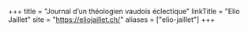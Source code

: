+++
title = "Journal d’un théologien vaudois éclectique"
linkTitle = "Elio Jaillet"
site = "https://eliojaillet.ch/"
aliases = ["elio-jaillet"]
+++
